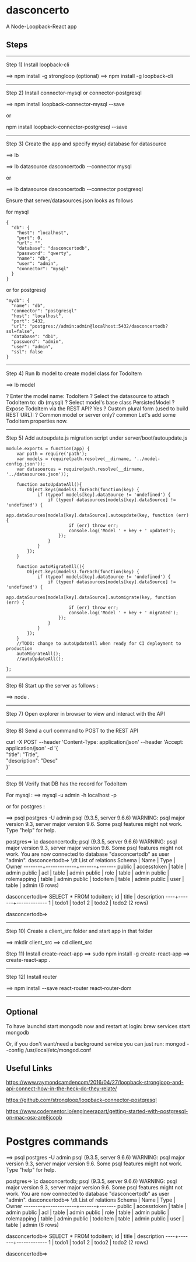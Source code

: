 # dasconcerto

A Node-Loopback-React app

## Steps

-----------------------------------------------------------------------
Step 1) Install loopback-cli

==> npm install -g strongloop (optional)
==> npm install -g loopback-cli

-----------------------------------------------------------------------
Step 2) Install connector-mysql or connector-postgresql


==> npm install loopback-connector-mysql --save

or

npm install loopback-connector-postgresql --save

--------------------------------------------------------------------
Step 3) Create the app and specify mysql database for datasource

==> lb

==> lb datasource dasconcertodb --connector mysql

or 

==> lb datasource dasconcertodb --connector postgresql

Ensure that server/datasources.json looks as follows 

for mysql
~~~
{
  "db": {
    "host": "localhost",
    "port": 0,
    "url": "",
    "database": "dasconcertodb",
    "password": "qwerty",
    "name": "db",
    "user": "admin",
    "connector": "mysql"
  }
}
~~~

or for postgresql

~~~
"mydb": {
  "name": "db",
  "connector": "postgresql"
  "host": "localhost",
  "port": 5432,
  "url": "postgres://admin:admin@localhost:5432/dasconcertodb?ssl=false",
  "database": "db1",
  "password": "admin",
  "user": "admin",
  "ssl": false
}
~~~

-----------------------------------------------------------------------

Step 4) Run lb model to create model class for TodoItem 


==> lb model

? Enter the model name: TodoItem
? Select the datasource to attach TodoItem to: db (mysql)
? Select model's base class PersistedModel
? Expose TodoItem via the REST API? Yes
? Custom plural form (used to build REST URL): 
? Common model or server only? common
Let's add some TodoItem properties now.

-----------------------------------------------------------------------

Step 5) Add autoupdate.js migration script under server/boot/autoupdate.js

~~~
module.exports = function(app) {
    var path = require('path');
    var models = require(path.resolve(__dirname, '../model-config.json'));
    var datasources = require(path.resolve(__dirname, '../datasources.json'));

    function autoUpdateAll(){
        Object.keys(models).forEach(function(key) {
            if (typeof models[key].dataSource != 'undefined') {
                if (typeof datasources[models[key].dataSource] != 'undefined') {
                    app.dataSources[models[key].dataSource].autoupdate(key, function (err) {
                        if (err) throw err;
                        console.log('Model ' + key + ' updated');
                    });
                }
            }
        });
    }

    function autoMigrateAll(){
        Object.keys(models).forEach(function(key) {
            if (typeof models[key].dataSource != 'undefined') {
                if (typeof datasources[models[key].dataSource] != 'undefined') {
                    app.dataSources[models[key].dataSource].automigrate(key, function (err) {
                        if (err) throw err;
                        console.log('Model ' + key + ' migrated');
                    });
                }
            }
        });
    }
    //TODO: change to autoUpdateAll when ready for CI deployment to production
    autoMigrateAll();
    //autoUpdateAll();

};
~~~



------------------------------------------------------------------------
Step 6) Start up the server as follows : 


==> node .

------------------------------------------------------------------------
Step 7) Open explorer in browser to view and interact with the API 




------------------------------------------------------------------------
Step 8) Send a curl command to POST to the REST API 


curl -X POST --header 'Content-Type: application/json' --header 'Accept: application/json' -d '{ \
   "title": "Title", \
   "description": "Desc" \
 }'

------------------------------------------------------------------------
Step 9) Verify that DB has the record for TodoItem

For mysql : 
==> mysql -u admin -h localhost -p


or for postgres : 

==> psql postgres -U admin
psql (9.3.5, server 9.6.6)
WARNING: psql major version 9.3, server major version 9.6.
         Some psql features might not work.
Type "help" for help.

postgres=> \c dasconcertodb;
psql (9.3.5, server 9.6.6)
WARNING: psql major version 9.3, server major version 9.6.
         Some psql features might not work.
You are now connected to database "dasconcertodb" as user "admin".
dasconcertodb=> \dt
          List of relations
 Schema |    Name     | Type  | Owner 
--------+-------------+-------+-------
 public | accesstoken | table | admin
 public | acl         | table | admin
 public | role        | table | admin
 public | rolemapping | table | admin
 public | todoitem    | table | admin
 public | user        | table | admin
(6 rows)

dasconcertodb=> SELECT * FROM todoitem;
 id | title | description 
----+-------+-------------
  1 | todo1 | todo1
  2 | todo2 | todo2
(2 rows)

dasconcertodb=> 


------------------------------------------------------------------------


Step 10) Create a client_src folder and start app in that folder


==> mkdir client_src
==> cd client_src



Step 11) Install create-react-app 
==> sudo npm install -g create-react-app
==> create-react-app .


------------------------------------------------------------------------

Step 12) Install router 


==> npm install --save react-router react-router-dom


------------------------------------------------------------------------
## Optional

To have launchd start mongodb now and restart at login:
  brew services start mongodb

Or, if you don't want/need a background service you can just run:
  mongod --config /usr/local/etc/mongod.conf


## Useful Links

https://www.raymondcamdencom/2016/04/27/loopback-strongloop-and-api-connect-how-in-the-heck-do-they-relate/


https://github.com/strongloop/loopback-connector-postgresql

https://www.codementor.io/engineerapart/getting-started-with-postgresql-on-mac-osx-are8jcopb



# Postgres commands

==> psql postgres -U admin
psql (9.3.5, server 9.6.6)
WARNING: psql major version 9.3, server major version 9.6.
         Some psql features might not work.
Type "help" for help.

postgres=> \c dasconcertodb;
psql (9.3.5, server 9.6.6)
WARNING: psql major version 9.3, server major version 9.6.
         Some psql features might not work.
You are now connected to database "dasconcertodb" as user "admin".
dasconcertodb=> \dt
          List of relations
 Schema |    Name     | Type  | Owner 
--------+-------------+-------+-------
 public | accesstoken | table | admin
 public | acl         | table | admin
 public | role        | table | admin
 public | rolemapping | table | admin
 public | todoitem    | table | admin
 public | user        | table | admin
(6 rows)

dasconcertodb=> SELECT * FROM todoitem;
 id | title | description 
----+-------+-------------
  1 | todo1 | todo1
  2 | todo2 | todo2
(2 rows)

dasconcertodb=> 